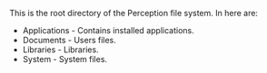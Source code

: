 This is the root directory of the Perception file system. In here are:
- Applications - Contains installed applications.
- Documents - Users files.
- Libraries - Libraries.
- System - System files.